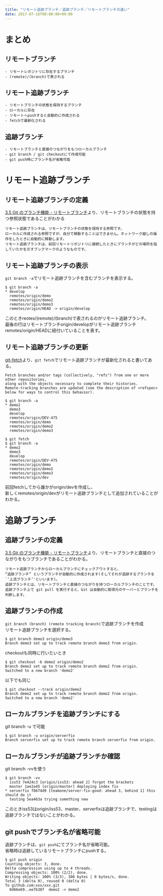 ```yaml
---
title: "リモート追跡ブランチ／追跡ブランチ／リモートブランチの違い"
date: 2017-07-16T00:00:00+09:00
---
```


# まとめ

## リモートブランチ
```
- リモートレポジトリに存在するブランチ
- (remote)/(branch)で表される
```

## リモート追跡ブランチ
```
- リモートブランチの状態を保持するブランチ
- ローカルに存在
- リモートへpushすると自動的に作成される
- fetchで最新化される
```

## 追跡ブランチ

```
- リモートブランチと直接のつながりをもつローカルブランチ
- git branch / git checkoutにて作成可能
- git push時にブランチ名が省略可能
```

# リモート追跡ブランチ

## リモート追跡ブランチの定義

[3.5 Git のブランチ機能 - リモートブランチ](https://git-scm.com/book/ja/v2/Git-%E3%81%AE%E3%83%96%E3%83%A9%E3%83%B3%E3%83%81%E6%A9%9F%E8%83%BD-%E3%83%AA%E3%83%A2%E3%83%BC%E3%83%88%E3%83%96%E3%83%A9%E3%83%B3%E3%83%81)より、リモートブランチの状態を持つ参照状態であることがわかる

```
リモート追跡ブランチは、リモートブランチの状態を保持する参照です。 
ローカルに作成される参照ですが、自分で移動することはできません。ネットワーク越しの操作をしたときに自動的に移動します。 
リモート追跡ブランチは、前回リモートリポジトリに接続したときにブランチがどの場所を指していたかを示すブックマークのようなものです。
```

## リモート追跡ブランチの表示

`git branch -a`でリモート追跡ブランチを含むブランチを表示する。

```
$ git branch -a
* develop
  remotes/origin/demo
  remotes/origin/demo2
  remotes/origin/demo3
  remotes/origin/HEAD -> origin/develop
```

このときreotes/(remote)/(branch)で表されるのがリモート追跡ブランチ。  
最後の行はリモートブランチorigin/developがリモート追跡ブランチremotes/origin/HEADに紐付いていることを表す。

## リモート追跡ブランチの更新

[git-fetch](https://git-scm.com/docs/git-fetch)より、`git fetch`でリモート追跡ブランチが最新化されると書いてある。
```
Fetch branches and/or tags (collectively, "refs") from one or more other repositories, 
along with the objects necessary to complete their histories. 
Remote-tracking branches are updated (see the description of <refspec> below for ways to control this behavior).
```

```
$ git branch -a
* demo2
  demo3
  develop
  remotes/origin/DEV-475
  remotes/origin/demo
  remotes/origin/demo2
  remotes/origin/demo3

$ git fetch
$ git branch -a
* demo2
  demo3
  develop
  remotes/origin/DEV-475
  remotes/origin/demo
  remotes/origin/demo2
  remotes/origin/demo3
  remotes/origin/dev
```

前回fetchしてから誰かがorigin/devを作成し、  
新しくremotes/origin/devがリモート追跡ブランチとして追加されていることがわかる。


# 追跡ブランチ

## 追跡ブランチの定義

[3.5 Git のブランチ機能 - リモートブランチ](https://git-scm.com/book/ja/v2/Git-%E3%81%AE%E3%83%96%E3%83%A9%E3%83%B3%E3%83%81%E6%A9%9F%E8%83%BD-%E3%83%AA%E3%83%A2%E3%83%BC%E3%83%88%E3%83%96%E3%83%A9%E3%83%B3%E3%83%81)より、リモートブランチと直接のつながりをもつブランチであることがわかる。

```
リモート追跡ブランチからローカルブランチにチェックアウトすると、
“追跡ブランチ” というブランチが自動的に作成されます(そしてそれが追跡するブランチを`‘上流ブランチ’'といいます)。
追跡ブランチとは、リモートブランチと直接のつながりを持つローカルブランチのことです。 
追跡ブランチ上で git pull を実行すると、Git は自動的に取得元のサーバーとブランチを判断します。
```

## 追跡ブランチの作成

`git branch (branch) (remote tracking branch)`で追跡ブランチを作成  
リモート追跡ブランチを選択する。　

```
$ git branch demo3 origin/demo3
Branch demo3 set up to track remote branch demo3 from origin.
```

checkoutも同時に行いたいとき

```
$ git checkout -b demo2 origin/demo2
Branch demo2 set up to track remote branch demo2 from origin.
Switched to a new branch 'demo2'
```

以下でも同じ
```
$ git checkout --track origin/demo2
Branch demo2 set up to track remote branch demo2 from origin.
Switched to a new branch 'demo2'
```

## ローカルブランチを追跡ブランチにする

git branch -u で可能

```
$ git branch -u origin/serverfix
Branch serverfix set up to track remote branch serverfix from origin.
```

## ローカルブランチが追跡ブランチか確認

git branch -vvを使う

```
$ git branch -vv
  iss53 7e424c3 [origin/iss53: ahead 2] forgot the brackets
  master 1ae2a45 [origin/master] deploying index fix
* serverfix f8674d9 [teamone/server-fix-good: ahead 3, behind 1] this should do it
  testing 5ea463a trying something new
```

このときiss53はorigin/iss53、master、serverfixは追跡ブランチで、testingは追跡ブランチではないことがわかる。


## git pushでブランチ名が省略可能

追跡ブランチは、`git push`にてブランチ名が省略可能。  
省略時は追跡しているリモートブランチにpushする。

```
$ git push origin
Counting objects: 3, done.
Delta compression using up to 4 threads.
Compressing objects: 100% (2/2), done.
Writing objects: 100% (3/3), 306 bytes | 0 bytes/s, done.
Total 3 (delta 0), reused 0 (delta 0)
To github.com:xxx/xxx.git
  0d66e69..ee7b38f  demo2 -> demo2
```
